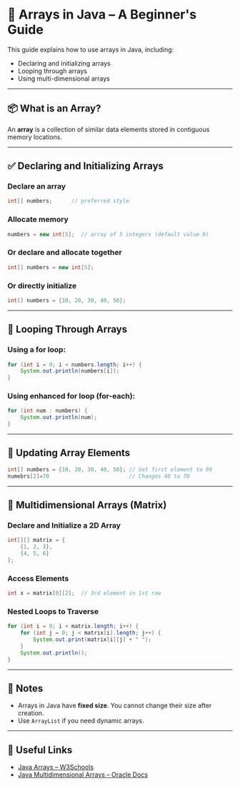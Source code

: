 # 🔢 Arrays in Java – A Beginner's Guide

This guide explains how to use arrays in Java, including:
- Declaring and initializing arrays
- Looping through arrays
- Using multi-dimensional arrays

---

## 📦 What is an Array?

An **array** is a collection of similar data elements stored in contiguous memory locations.

---

## ✅ Declaring and Initializing Arrays

### Declare an array
```java
int[] numbers;      // preferred style
```

### Allocate memory
```java
numbers = new int[5];  // array of 5 integers (default value 0)
```

### Or declare and allocate together
```java
int[] numbers = new int[5];
```

### Or directly initialize
```java
int[] numbers = {10, 20, 30, 40, 50};
```

---

## 🔁 Looping Through Arrays

### Using a for loop:
```java
for (int i = 0; i < numbers.length; i++) {
    System.out.println(numbers[i]);
}
```

### Using enhanced for loop (for-each):
```java
for (int num : numbers) {
    System.out.println(num);
}
```

---

## 🔄 Updating Array Elements

```java
int[] numbers = {10, 20, 30, 40, 50}; // Set first element to 99
numebrs[2]=70                         // Changes 40 to 70
```

---


## 🧱 Multidimensional Arrays (Matrix)

### Declare and Initialize a 2D Array
```java
int[][] matrix = {
    {1, 2, 3},
    {4, 5, 6}
};
```

### Access Elements
```java
int x = matrix[0][2];  // 3rd element in 1st row
```

### Nested Loops to Traverse
```java
for (int i = 0; i < matrix.length; i++) {
    for (int j = 0; j < matrix[i].length; j++) {
        System.out.print(matrix[i][j] + " ");
    }
    System.out.println();
}
```

---

## 🧠 Notes
- Arrays in Java have **fixed size**. You cannot change their size after creation.
- Use `ArrayList` if you need dynamic arrays.

---

## 📘 Useful Links
- [Java Arrays – W3Schools](https://www.w3schools.com/java/java_arrays.asp)
- [Java Multidimensional Arrays – Oracle Docs](https://docs.oracle.com/javase/tutorial/java/nutsandbolts/arrays.html)
